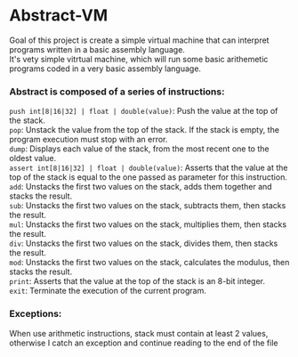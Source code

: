 # Abstract-VM
Goal of this project is create a simple virtual machine that can interpret programs written in a basic assembly language.</br>
It's vety simple vitrtual machine, which will run some basic arithemetic programs coded in a very basic assembly language.</br>
### Abstract is composed of a series of instructions:</br>
  `push int[8|16|32] | float | double(value)`: Push the value at the top of the stack.</br>
  `pop`: Unstack the value from the top of the stack. If the stack is empty, the program execution must stop with an error.</br>
  `dump`: Displays each value of the stack, from the most recent one to the oldest value.</br>
  `assert int[8|16|32] | float | double(value)`: Asserts that the value at the top of the stack is equal to the one passed as    parameter for this instruction.</br>
  `add`: Unstacks the first two values on the stack, adds them together and stacks the result.</br>
  `sub`: Unstacks the first two values on the stack, subtracts them, then stacks the result.</br>
  `mul`: Unstacks the first two values on the stack, multiplies them, then stacks the result.</br>
  `div`: Unstacks the first two values on the stack, divides them, then stacks the result.</br>
  `mod`: Unstacks the first two values on the stack, calculates the modulus, then stacks the result.</br>
  `print`: Asserts that the value at the top of the stack is an 8-bit integer.</br>
  `exit`: Terminate the execution of the current program.</br>
 ### Exceptions:</br>
  When use arithmetic instructions, stack must contain at least 2 values, otherwise I catch an exception and continue reading
to the end of the file
  
